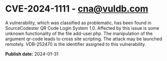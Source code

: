 # CVE-2024-1111 - cna@vuldb.com

A vulnerability, which was classified as problematic, has been found in SourceCodester QR Code Login System 1.0. Affected by this issue is some unknown functionality of the file add-user.php. The manipulation of the argument qr-code leads to cross site scripting. The attack may be launched remotely. VDB-252470 is the identifier assigned to this vulnerability.

**Publish date:** 2024-01-31
